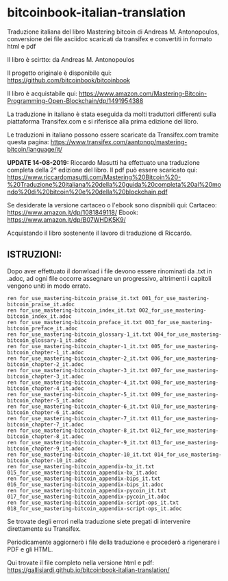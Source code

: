 # bitcoinbook-italian-translation

Traduzione italiana del libro Mastering bitcoin di Andreas M. Antonopoulos, conversione dei file asciidoc scaricati da transifex e convertiti in formato html e pdf

Il libro è scirtto: da Andreas M. Antonopoulos

Il progetto originale è disponibile qui: https://github.com/bitcoinbook/bitcoinbook

Il libro è acquistabile qui: https://www.amazon.com/Mastering-Bitcoin-Programming-Open-Blockchain/dp/1491954388

La traduzione in italiano è stata eseguida da molti traduttori differenti sulla piattaforma Transifex.com e si riferisce alla prima edizione del libro.

Le traduzioni in italiano possono essere scaricate da Transifex.com tramite questa pagina: https://www.transifex.com/aantonop/mastering-bitcoin/language/it/

**UPDATE 14-08-2019:**
Riccardo Masutti ha effettuato una traduzione completa della 2° edizione del libro.
Il pdf può essere scaricato qui: https://www.riccardomasutti.com/Mastering%20Bitcoin%20-%20Traduzione%20italiana%20della%20guida%20completa%20al%20mondo%20di%20bitcoin%20e%20della%20blockchain.pdf

Se desiderate la versione cartaceo o l'ebook sono dispnibili qui: 
Cartaceo: https://www.amazon.it/dp/1081849118/ 
Ebook: https://www.amazon.it/dp/B07WHDK5K9/ 

Acquistando il libro sostenente il lavoro di traduzione di Riccardo.



## ISTRUZIONI:

Dopo aver effettuato il donwload i file devono essere rinominati da .txt in .adoc, ad ogni file occorre assegnare un progressivo, altrimenti i capitoli vengono uniti in modo errato.

```
ren for_use_mastering-bitcoin_praise_it.txt 001_for_use_mastering-bitcoin_praise_it.adoc
ren for_use_mastering-bitcoin_index_it.txt 002_for_use_mastering-bitcoin_index_it.adoc
ren for_use_mastering-bitcoin_preface_it.txt 003_for_use_mastering-bitcoin_preface_it.adoc
ren for_use_mastering-bitcoin_glossary-1_it.txt 004_for_use_mastering-bitcoin_glossary-1_it.adoc
ren for_use_mastering-bitcoin_chapter-1_it.txt 005_for_use_mastering-bitcoin_chapter-1_it.adoc
ren for_use_mastering-bitcoin_chapter-2_it.txt 006_for_use_mastering-bitcoin_chapter-2_it.adoc
ren for_use_mastering-bitcoin_chapter-3_it.txt 007_for_use_mastering-bitcoin_chapter-3_it.adoc
ren for_use_mastering-bitcoin_chapter-4_it.txt 008_for_use_mastering-bitcoin_chapter-4_it.adoc
ren for_use_mastering-bitcoin_chapter-5_it.txt 009_for_use_mastering-bitcoin_chapter-5_it.adoc
ren for_use_mastering-bitcoin_chapter-6_it.txt 010_for_use_mastering-bitcoin_chapter-6_it.adoc
ren for_use_mastering-bitcoin_chapter-7_it.txt 011_for_use_mastering-bitcoin_chapter-7_it.adoc
ren for_use_mastering-bitcoin_chapter-8_it.txt 012_for_use_mastering-bitcoin_chapter-8_it.adoc
ren for_use_mastering-bitcoin_chapter-9_it.txt 013_for_use_mastering-bitcoin_chapter-9_it.adoc
ren for_use_mastering-bitcoin_chapter-10_it.txt 014_for_use_mastering-bitcoin_chapter-10_it.adoc
ren for_use_mastering-bitcoin_appendix-bx_it.txt 015_for_use_mastering-bitcoin_appendix-bx_it.adoc
ren for_use_mastering-bitcoin_appendix-bips_it.txt 016_for_use_mastering-bitcoin_appendix-bips_it.adoc
ren for_use_mastering-bitcoin_appendix-pycoin_it.txt 017_for_use_mastering-bitcoin_appendix-pycoin_it.adoc
ren for_use_mastering-bitcoin_appendix-script-ops_it.txt 018_for_use_mastering-bitcoin_appendix-script-ops_it.adoc
```

Se trovate degli errori nella traduzione siete pregati di intervenire direttamente su Transifex.

Periodicamente aggiornerò i file della traduzione e procederò a rigenerare i PDF e gli HTML.

Qui trovate il file completo nella versione html e pdf: https://gallisiardi.github.io/bitcoinbook-italian-translation/


